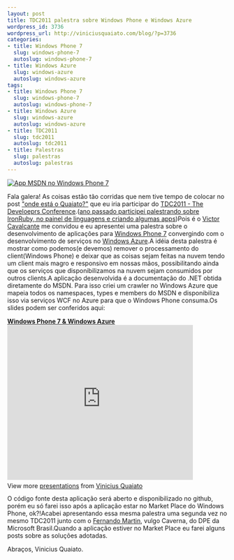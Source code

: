 ```yaml
--- 
layout: post
title: TDC2011 palestra sobre Windows Phone e Windows Azure
wordpress_id: 3736
wordpress_url: http://viniciusquaiato.com/blog/?p=3736
categories: 
- title: Windows Phone 7
  slug: windows-phone-7
  autoslug: windows-phone-7
- title: Windows Azure
  slug: windows-azure
  autoslug: windows-azure
tags: 
- title: Windows Phone 7
  slug: windows-phone-7
  autoslug: windows-phone-7
- title: Windows Azure
  slug: windows-azure
  autoslug: windows-azure
- title: TDC2011
  slug: tdc2011
  autoslug: tdc2011
- title: Palestras
  slug: palestras
  autoslug: palestras
---
```



[![App MSDN no Windows Phone 7](http://viniciusquaiato.com/images_posts/Windows-Phone-Emulator_2011-07-09_15-05-10-161x300.png "App MSDN no Windows Phone 7")](http://viniciusquaiato.com/images_posts/Windows-Phone-Emulator_2011-07-09_15-05-10.png)

Fala galera! As coisas estão tão corridas que nem tive tempo de colocar no post ["onde está o Quaiato?"](http://viniciusquaiato.com/blog/onde-esta-o-quaiato/) que eu iria participar do [TDC2011 - The Develoeprs Conference](http://www.thedevelopersconference.com.br/).([ano passado participei palestrando sobre IronRuby, no painel de linguagens e criando algumas apps](http://viniciusquaiato.com/blog/tag/tdc2010/))Pois é o [Victor Cavalcante](http://twitter.com/vcavalcante) me convidou e eu apresentei uma palestra sobre o desenvolvimento de aplicações para [Windows Phone 7](http://viniciusquaiato.com/blog/category/windows-phone-7/) convergindo com o desenvolvimento de serviços no [Windows Azure](http://viniciusquaiato.com/blog/category/windows-azure/).A idéia desta palestra é mostrar como podemos(e devemos) remover o processamento do client(Windows Phone) e deixar que as coisas sejam feitas na nuvem tendo um client mais magro e responsivo em nossas mãos, possibilitando ainda que os serviços que disponibilizamos na nuvem sejam consumidos por outros clients.A aplicação desenvolvida é a documentação do .NET obtida diretamente do MSDN. Para isso criei um crawler no Windows Azure que mapeia todos os namespaces, types e members do MSDN e disponibiliza isso via serviços WCF no Azure para que o Windows Phone consuma.Os slides podem ser conferidos aqui:<div style="width:425px" id="__ss_8579827"> **[Windows Phone 7 &amp;
    Windows Azure](http://www.slideshare.net/viniciusquaiato/windows-phone-7-windows-azure "Windows Phone 7 & Windows Azure")** <iframe src="http://www.slideshare.net/slideshow/embed_code/8579827" width="425" height="355" frameborder="0" marginwidth="0" marginheight="0" scrolling="no"></iframe> <div style="padding:5px 0 12px"> View more [presentations](http://www.slideshare.net/) from [Vinicius Quaiato](http://www.slideshare.net/viniciusquaiato) </div> </div>O código fonte desta aplicação será aberto e disponibilizado no github, porém eu só farei isso após a aplicação estar no Market Place do Windows Phone, ok?!Acabei apresentando essa mesma palestra uma segunda vez no mesmo TDC2011 junto com o [Fernando Martin](http://twiter.com/fernandomartin), vulgo Caverna, do DPE da Microsoft Brasil.Quando a aplicação estiver no Market Place eu farei alguns posts sobre as soluções adotadas.

Abraços,
Vinicius Quaiato.
